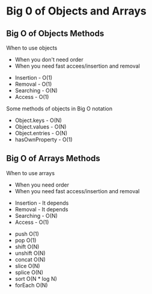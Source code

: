 # Big 0 of Objects and Arrays

## Big O of Objects Methods

When to use objects
* When you don't need order
* When you need fast accees/insertion and removal

- Insertion - O(1)
- Removal - O(1)
- Searching - O(N)
- Access - O(1)

Some methods of objects in Big O notation
- Object.keys - O(N)
- Object.values - O(N)
- Object.entries - O(N)
- hasOwnProperty - O(1)

## Big O of Arrays Methods
When to use arrays
* When you need order
* When you need fast access/insertion and removal

- Insertion - It depends
- Removal - It depends
- Searching - O(N)
- Access - O(1)

* push O(1)
* pop O(1)
* shift O(N)
* unshift O(N)
* concat O(N)
* slice O(N)
* splice O(N)
* sort O(N * log N)
* forEach O(N)